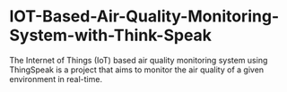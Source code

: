 # IOT-Based-Air-Quality-Monitoring-System-with-Think-Speak
The Internet of Things (IoT) based air quality monitoring system using ThingSpeak is a project that aims to monitor the air quality of a given environment in real-time. 
